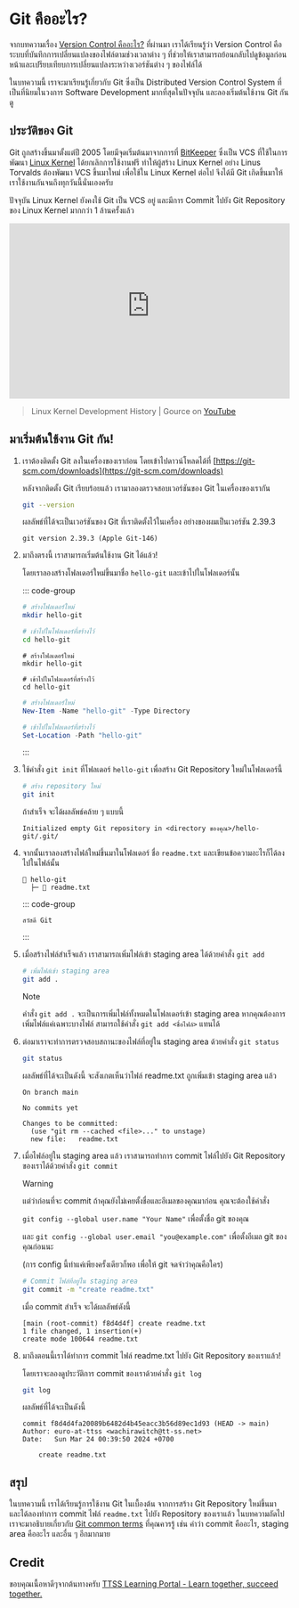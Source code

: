 # Git คืออะไร?

จากบทความเรื่อง [Version Control คืออะไร?](./what-is-version-control) ที่ผ่านมา เราได้เรียนรู้ว่า Version Control คือ ระบบที่บันทึกการเปลี่ยนแปลงของไฟล์ตามช่วงเวลาต่าง ๆ ที่ช่วยให้เราสามารถย้อนกลับไปดูข้อมูลก่อนหน้าและเปรียบเทียบการเปลี่ยนแปลงระหว่างเวอร์ชันต่าง ๆ ของไฟล์ได้

ในบทความนี้ เราจะมาเรียนรู้เกี่ยวกับ Git ซึ่งเป็น Distributed Version Control System ที่เป็นที่นิยมในวงการ Software Development มากที่สุดในปัจจุบัน และลองเริ่มต้นใช้งาน Git กันดู

## ประวัติของ Git

Git ถูกสร้างขึ้นมาตั้งแต่ปี 2005 โดยมีจุดเริ่มต้นมาจากการที่ [BitKeeper](https://www.bitkeeper.org/) ซึ่งเป็น VCS ที่ใช้ในการพัฒนา [Linux Kernel](https://kernel.org/) ได้ยกเลิกการใช้งานฟรี ทำให้ผู้สร้าง Linux Kernel อย่าง Linus Torvalds ต้องพัฒนา VCS ขึ้นมาใหม่ เพื่อใช้ใน Linux Kernel ต่อไป จึงได้มี Git เกิดขึ้นมาให้เราใช้งานกันจนถึงทุกวันนี้นั่นเองครับ

ปัจจุบัน Linux Kernel ยังคงใช้ Git เป็น VCS อยู่ และมีการ Commit ไปยัง Git Repository ของ Linux Kernel มากกว่า 1 ล้านครั้งแล้ว

<iframe width="100%" height="315" src="https://www.youtube-nocookie.com/embed/SxPtc52EG2A?si=9XqAwcErpZ3nsNAa&amp;" title="YouTube video player" frameborder="0" allow="accelerometer; autoplay; clipboard-write; encrypted-media; gyroscope; picture-in-picture; web-share" referrerpolicy="strict-origin-when-cross-origin" allowfullscreen></iframe>

> Linux Kernel Development History | Gource on [YouTube](https://youtu.be/SxPtc52EG2A?si=LZVZP-BYdwSQmX9L)

## มาเริ่มต้นใช้งาน Git กัน!

1. เราต้องติดตั้ง Git ลงในเครื่องของเราก่อน โดยเข้าไปดาวน์โหลดได้ที่ [https://git-scm.com/downloads](https://git-scm.com/downloads)

   หลังจากติดตั้ง Git เรียบร้อยแล้ว เรามาลองตรวจสอบเวอร์ชันของ Git ในเครื่องของเรากัน

   ```bash
   git --version
   ```

   ผลลัพธ์ที่ได้จะเป็นเวอร์ชันของ Git ที่เราติดตั้งไว้ในเครื่อง อย่างของผมเป็นเวอร์ชัน 2.39.3

   ```
   git version 2.39.3 (Apple Git-146)
   ```

2. มาถึงตรงนี้ เราสามารถเริ่มต้นใช้งาน Git ได้แล้ว!

   โดยเราลองสร้างโฟลเดอร์ใหม่ขึ้นมาชื่อ `hello-git` และเข้าไปในโฟลเดอร์นั้น

   ::: code-group

   ```bash [bash]
   # สร้างโฟลเดอร์ใหม่
   mkdir hello-git

   # เข้าไปในโฟลเดอร์ที่สร้างไว้
   cd hello-git
   ```

   ```shell [Command Prompt]
   # สร้างโฟลเดอร์ใหม่
   mkdir hello-git

   # เข้าไปในโฟลเดอร์ที่สร้างไว้
   cd hello-git
   ```

   ```PowerShell [PowerShell]
   # สร้างโฟลเดอร์ใหม่
   New-Item -Name "hello-git" -Type Directory

   # เข้าไปในโฟลเดอร์ที่สร้างไว้
   Set-Location -Path "hello-git"
   ```

   :::

3. ใช้คำสั่ง `git init` ที่โฟลเดอร์ `hello-git` เพื่อสร้าง Git Repository ใหม่ในโฟลเดอร์นี้

   ```bash
   # สร้าง repository ใหม่
   git init
   ```

   ถ้าสำเร็จ จะได้ผลลัพธ์คล้าย ๆ แบบนี้

   ```
   Initialized empty Git repository in <directory ของคุณ>/hello-git/.git/
   ```

4. จากนั้นเราลองสร้างไฟล์ใหม่ขึ้นมาในโฟลเดอร์ ชื่อ `readme.txt` และเขียนข้อความอะไรก็ได้ลงไปในไฟล์นั้น

   ```
   📁 hello-git
     ├─ 📄 readme.txt
   ```

   ::: code-group

   ```plaintext [readme.txt]
   สวัสดี Git

   ```

   :::

5. เมื่อสร้างไฟล์สำเร็จแล้ว เราสามารถเพิ่มไฟล์เข้า staging area ได้ด้วยคำสั่ง `git add`

   ```bash
   # เพิ่มไฟล์เข้า staging area
   git add .
   ```

   > [!NOTE]
   > คำสั่ง `git add .` จะเป็นการเพิ่มไฟล์ทั้งหมดในโฟลเดอร์เข้า staging area หากคุณต้องการเพิ่มไฟล์แค่เฉพาะบางไฟล์ สามารถใช้คำสั่ง `git add <ชื่อไฟล์>` แทนได้

6. ต่อมาเราจะทำการตรวจสอบสถานะของไฟล์ที่อยู่ใน staging area ด้วยคำสั่ง `git status`

   ```bash
   git status
   ```

   ผลลัพธ์ที่ได้จะเป็นดังนี้ จะสังเกตเห็นว่าไฟล์ readme.txt ถูกเพิ่มเข้า staging area แล้ว

   ```
   On branch main

   No commits yet

   Changes to be committed:
     (use "git rm --cached <file>..." to unstage)
     new file:   readme.txt
   ```

7. เมื่อไฟล์อยู่ใน staging area แล้ว เราสามารถทำการ commit ไฟล์ไปยัง Git Repository ของเราได้ด้วยคำสั่ง `git commit`

   > [!WARNING]
   > แต่ว่าก่อนที่จะ commit ถ้าคุณยังไม่เคยตั้งชื่อและอีเมลของคุณมาก่อน คุณจะต้องใช้คำสั่ง
   >
   > `git config --global user.name "Your Name"` เพื่อตั้งชื่อ git ของคุณ
   >
   > และ `git config --global user.email "you@example.com"` เพื่อตั้งอีเมล git ของคุณก่อนนะ
   >
   > (การ config นี้ทำแค่เพียงครั้งเดียวก็พอ เพื่อให้ git จดจำว่าคุณคือใคร)

   ```bash
   # Commit ไฟล์ที่อยู่ใน staging area
   git commit -m "create readme.txt"
   ```

   เมื่อ commit สำเร็จ จะได้ผลลัพธ์ดังนี้

   ```
   [main (root-commit) f8d4d4f] create readme.txt
   1 file changed, 1 insertion(+)
   create mode 100644 readme.txt
   ```

8. มาถึงตอนนี้เราได้ทำการ commit ไฟล์ readme.txt ไปยัง Git Repository ของเราแล้ว!

   โดยเราจะลองดูประวัติการ commit ของเราด้วยคำสั่ง `git log`

   ```bash
   git log
   ```

   ผลลัพธ์ที่ได้จะเป็นดังนี้

   ```
   commit f8d4d4fa20089b6482d4b45eacc3b56d89ec1d93 (HEAD -> main)
   Author: euro-at-ttss <wachirawitch@tt-ss.net>
   Date:   Sun Mar 24 00:39:50 2024 +0700

       create readme.txt
   ```

## สรุป

ในบทความนี้ เราได้เรียนรู้การใช้งาน Git ในเบื้องต้น จากการสร้าง Git Repository ใหม่ขึ้นมา และได้ลองทำการ commit ไฟล์ `readme.txt` ไปยัง Repository ของเราแล้ว ในบทความถัดไปเราจะมาอธิบายเกี่ยวกับ [Git common terms](./git-common-terms) ที่คุณควรรู้ เช่น คำว่า commit คืออะไร, staging area คืออะไร และอื่น ๆ อีกมากมาย

## Credit
ขอบคุณเนื้อหาดีๆจากต้นทางครับ [TTSS Learning Portal - Learn together, succeed together.](https://learning-ttss.vercel.app/portal.html)
